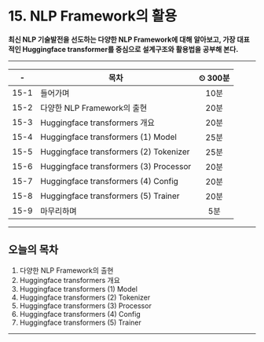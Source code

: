 # 15. NLP Framework의 활용

**최신 NLP 기술발전을 선도하는 다양한 NLP Framework에 대해 알아보고, 가장 대표적인 Huggingface transformer를 중심으로 설계구조와 활용법을 공부해 본다.**

---

|-|목차|⏲ 300분|
|:---:|---|:---:|
|15-1| 들어가며 | 10분|
|15-2| 다양한 NLP Framework의 출현 | 20분|
|15-3| Huggingface transformers 개요 | 20분|
|15-4| Huggingface transformers (1) Model | 25분|
|15-5| Huggingface transformers (2) Tokenizer | 25분|
|15-6| Huggingface transformers (3) Processor | 20분|
|15-7| Huggingface transformers (4) Config | 20분|
|15-8| Huggingface transformers (5) Trainer | 20분|
|15-9| 마무리하며 | 5분|

---

## 오늘의 목차

1. 다양한 NLP Framework의 출현
2. Huggingface transformers 개요
3. Huggingface transformers (1) Model
4. Huggingface transformers (2) Tokenizer
5. Huggingface transformers (3) Processor
6. Huggingface transformers (4) Config
7. Huggingface transformers (5) Trainer

---
